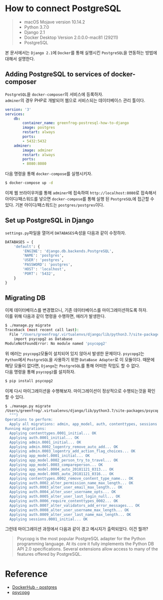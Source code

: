 # How to connect PostgreSQL

>* macOS Mojave version 10.14.2
>* Python 3.7.0
>* Django 2.1
>* Docker Desktop Version 2.0.0.0-mac81 (29211)
>* PostgreSQL

본 문서에서는 `Django 2.1`에 `Docker`를 통해 실행시킨 `PostgreSQL`을 연동하는 방법에 대해서 설명한다.

## Adding PostgreSQL to services of docker-composer

`PostgreSQL`을 `docker-composer`의 서비스에 등록하자.  
`adminer`의 경우 PHP로 개발되어 웹으로 서비스되는 데이터베이스 관리 툴이다. 

```yaml
version: '3'
services:
    db:
        container_name: greenfrog-postresql-how-to-django
        image: postgres
        restart: always
        ports:
        - 5432:5432
    adminer:
        image: adminer
        restart: always
        ports:
        - 8080:8080
```

다음 명령을 통해 `docker-compose`를 실행시키자.   

```sh
$ docker-compose up -d
```

이제 웹 브라이우저를 통해 `adminer`에 접속하여 `http://localhost:8080`로 접속해서 아이디/패스워드를 넣으면 `docker-compose`를 통해 실행 된 `PostgreSQL`에 접근할 수 있다. 기본 아이디/패스워드는 `postgres/postgres`이다.  

## Set up PostgreSQL in Django

`settings.py`파일을 열어서 `DATABASES`속성을 다음과 같이 수정하자. 

```python
DATABASES = {
    'default': {
        'ENGINE': 'django.db.backends.PostgreSQL',
        'NAME': 'postgres',
        'USER': 'postgres',
        'PASSWORD': 'postgres',
        'HOST': 'localhost',
        'PORT': '5432',
    }
}
```

## Migrating DB

이제 데이터베이스를 변경했으니, 기존 데이터베이스를 마이그레이션하도록 하자.  
이를 위해 다음과 같이 명령을 수행하면, 에러가 발생한다.  

```sh
$ ./manage.py migrate
Traceback (most recent call last):
  File "/Users/greenfrog/.virtualenvs/django/lib/python3.7/site-packages/django/db/backends/PostgreSQL/base.py", line 20, in <module>
    import psycopg2 as Database
ModuleNotFoundError: No module named 'psycopg2'
```

위 에러는 `psycopg2`모듈이 설치되어 있지 않아서 발생한 문제이다. `psycopg2`는 `Python`에서 `PostgreSQL`을 사용하기 위한 `DataBase Adapter`로 이 모듈이다. 때문에 해당 모듈이 없다면, `Django`는 `PostgreSQL`를 통해 어떠한 작업도 할 수 없다.  
다음 명령을 통해 `psycopg2`를 설치하자.  

```sh
$ pip install psycopg2
```

이제 다시 마이그레이션을 수행해보자. 마이그레이션이 정상적으로 수행되는것을 확인 할 수 있다. 

```sh
$ ./manage.py migrate
/Users/greenfrog/.virtualenvs/django/lib/python3.7/site-packages/psycopg2/__init__.py:144: UserWarning: The psycopg2 wheel package will be renamed from release 2.8; in order to keep installing from binary please use "pip install psycopg2-binary" instead. For details see: <http://initd.org/psycopg/docs/install.html#binary-install-from-pypi>.
  """)
Operations to perform:
  Apply all migrations: admin, app_model, auth, contenttypes, sessions
Running migrations:
  Applying contenttypes.0001_initial... OK
  Applying auth.0001_initial... OK
  Applying admin.0001_initial... OK
  Applying admin.0002_logentry_remove_auto_add... OK
  Applying admin.0003_logentry_add_action_flag_choices... OK
  Applying app_model.0001_initial... OK
  Applying app_model.0002_person_try_to_travel... OK
  Applying app_model.0003_compareperson... OK
  Applying app_model.0004_auto_20181121_0313... OK
  Applying app_model.0005_auto_20181121_0316... OK
  Applying contenttypes.0002_remove_content_type_name... OK
  Applying auth.0002_alter_permission_name_max_length... OK
  Applying auth.0003_alter_user_email_max_length... OK
  Applying auth.0004_alter_user_username_opts... OK
  Applying auth.0005_alter_user_last_login_null... OK
  Applying auth.0006_require_contenttypes_0002... OK
  Applying auth.0007_alter_validators_add_error_messages... OK
  Applying auth.0008_alter_user_username_max_length... OK
  Applying auth.0009_alter_user_last_name_max_length... OK
  Applying sessions.0001_initial... OK
```

그런데 마이그레이션 과정에서 다음과 같이 경고 메시지가 출력되었다. 이건 뭘까?

>Psycopg is the most popular PostgreSQL adapter for the Python programming language. At its core it fully implements the Python DB API 2.0 specifications. Several extensions allow access to many of the features offered by PostgreSQL.

# Reference

* [DockerHub - postgres](https://hub.docker.com/_/postgres)
* [psycopg](http://initd.org/psycopg/)